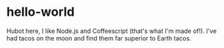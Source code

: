 # hello-world

Hubot here, I like Node.js and Coffeescript (that's what I'm made of!).
 I've had tacos on the moon and find them far superior to Earth tacos.
